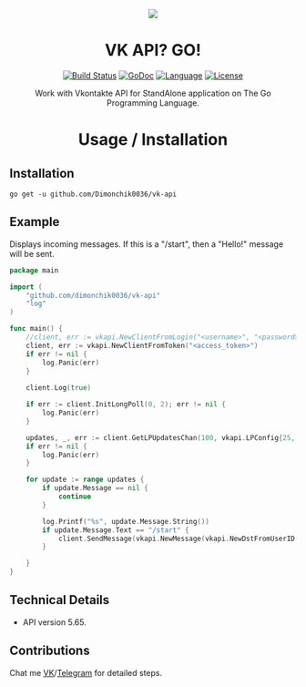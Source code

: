 <div align="center">

[![](https://github.com/Dimonchik0036/vk-api/blob/master/logo.png)]()  

# VK API? GO!
[![Build Status](https://travis-ci.org/Dimonchik0036/vk-api.svg?branch=master)](https://travis-ci.org/Dimonchik0036/vk-api)
[![GoDoc](https://godoc.org/github.com/Dimonchik0036/vk-api?status.svg)](https://godoc.org/github.com/Dimonchik0036/vk-api)
[![Language](https://img.shields.io/badge/Language-Golang-blue.svg)]()
[![License](https://img.shields.io/badge/license-MIT-blue.svg)](https://github.com/Dimonchik0036/vk-api/new/master/LICENSE)  
  
Work with Vkontakte API for StandAlone application on The Go Programming Language.  

# Usage / Installation
</div>

## Installation
`go get -u github.com/Dimonchik0036/vk-api`

## Example  
Displays incoming messages. If this is a "/start", then a "Hello!" message will be sent.
```go
package main

import (
	"github.com/dimonchik0036/vk-api"
	"log"
)

func main() {
	//client, err := vkapi.NewClientFromLogin("<username>", "<password>", vkapi.ScopeMessages)
	client, err := vkapi.NewClientFromToken("<access_token>")
	if err != nil {
	    log.Panic(err)
	}
	
	client.Log(true)

	if err := client.InitLongPoll(0, 2); err != nil {
		log.Panic(err)
	}

	updates, _, err := client.GetLPUpdatesChan(100, vkapi.LPConfig{25, vkapi.LPModeAttachments})
	if err != nil {
		log.Panic(err)
	}

	for update := range updates {
		if update.Message == nil {
			continue
		}

		log.Printf("%s", update.Message.String())
		if update.Message.Text == "/start" {
			client.SendMessage(vkapi.NewMessage(vkapi.NewDstFromUserID(update.Message.FromID), "Hello!"))
		}

	}
}
```
## Technical Details 
* API version 5.65.

## Contributions
Chat me [VK](https://vk.com/dimonchik0036)/[Telegram](https://t.me/dimonchik0036) for detailed steps.
